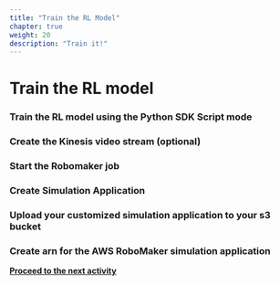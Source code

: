 ```yaml
---
title: "Train the RL Model"
chapter: true
weight: 20
description: "Train it!"
---
```


# Train the RL model

### Train the RL model using the Python SDK Script mode

### Create the Kinesis video stream (optional)

### Start the Robomaker job

### Create Simulation Application

### Upload your customized simulation application to your s3 bucket

### Create arn for the AWS RoboMaker simulation application





**[Proceed to the next activity](../martiandetector/)**
